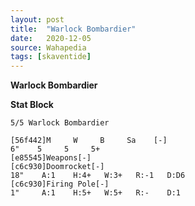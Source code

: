 ```yaml
---
layout: post
title:  "Warlock Bombardier"
date:   2020-12-05
source: Wahapedia
tags: [skaventide]
---
```


**Warlock Bombardier**

**Stat Block**
```
5/5 Warlock Bombardier
```

```
[56f442]M     W     B     Sa    [-]
6"    5     5     5+    
[e85545]Weapons[-]
[c6c930]Doomrocket[-]
18"    A:1    H:4+   W:3+   R:-1   D:D6  
[c6c930]Firing Pole[-]
1"     A:1    H:5+   W:5+   R:-    D:1   
```


